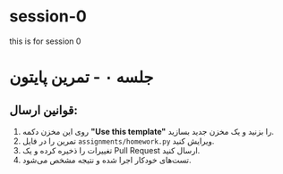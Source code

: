 # session-0
this is for session 0

# جلسه ۰ - تمرین پایتون

## قوانین ارسال:
1. روی این مخزن دکمه **"Use this template"** را بزنید و یک مخزن جدید بسازید.
2. تمرین را در فایل `assignments/homework.py` ویرایش کنید.
3. تغییرات را ذخیره کرده و یک Pull Request ارسال کنید.
4. تست‌های خودکار اجرا شده و نتیجه مشخص می‌شود.
